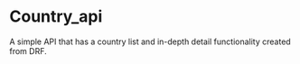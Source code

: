 # Country_api
A simple API that has a country list and in-depth detail functionality created from DRF.
